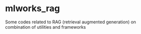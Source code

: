 # mlworks_rag
Some codes related to RAG (retrieval augmented generation) on combination of utilities and frameworks
